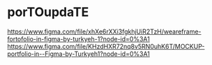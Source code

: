 # porTOupdaTE

https://www.figma.com/file/xhXe6rXXi3fgkhjUiR2TzH/weareframe-fortofolio-in-figma-by-turkyeh-1?node-id=0%3A1
https://www.figma.com/file/KHzdHXR72nq8v5RN0uhK6T/MOCKUP-portfolio-in--Figma-by-Turkyeh1?node-id=0%3A1
